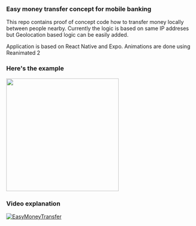 ### Easy money transfer concept for mobile banking
This repo contains proof of concept code how to transfer money locally between people nearby. Currently the logic is based on same IP addreses but Geolocation based logic can be easily added.

Application is based on React Native and Expo. Animations are done using Reanimated 2

### Here's the example
<img src="https://github.com/4TWIGGERS/EasyMoneyTransfer/raw/master/output.gif" width="300">


### Video explanation
[![EasyMoneyTransfer](https://i.ytimg.com/vi/BFFyBeLdokw/hqdefault.jpg)](https://www.youtube.com/watch?v=BFFyBeLdokw)
